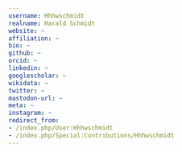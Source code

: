 ```yaml
---
username: Hhhwschmidt
realname: Harald Schmidt
website: ~
affiliation: ~
bio: ~
github: ~
orcid: ~
linkedin: ~
googlescholar: ~
wikidata: ~
twitter: ~
mastodon-url: ~
meta: ~
instagram: ~
redirect_from:
- /index.php/User:Hhhwschmidt
- /index.php/Special:Contributions/Hhhwschmidt
---
```

